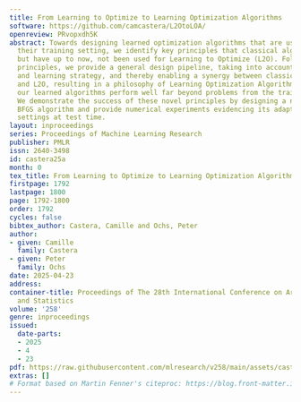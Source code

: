 ```yaml
---
title: From Learning to Optimize to Learning Optimization Algorithms
software: https://github.com/camcastera/L2OtoLOA/
openreview: PRvopxdh5K
abstract: Towards designing learned optimization algorithms that are usable beyond
  their training setting, we identify key principles that classical algorithms obey,
  but have up to now, not been used for Learning to Optimize (L2O). Following these
  principles, we provide a general design pipeline, taking into account data, architecture
  and learning strategy, and thereby enabling a synergy between classical optimization
  and L2O, resulting in a philosophy of Learning Optimization Algorithms. As a consequence
  our learned algorithms perform well far beyond problems from the training distribution.
  We demonstrate the success of these novel principles by designing a new learning-enhanced
  BFGS algorithm and provide numerical experiments evidencing its adaptation to many
  settings at test time.
layout: inproceedings
series: Proceedings of Machine Learning Research
publisher: PMLR
issn: 2640-3498
id: castera25a
month: 0
tex_title: From Learning to Optimize to Learning Optimization Algorithms
firstpage: 1792
lastpage: 1800
page: 1792-1800
order: 1792
cycles: false
bibtex_author: Castera, Camille and Ochs, Peter
author:
- given: Camille
  family: Castera
- given: Peter
  family: Ochs
date: 2025-04-23
address:
container-title: Proceedings of The 28th International Conference on Artificial Intelligence
  and Statistics
volume: '258'
genre: inproceedings
issued:
  date-parts:
  - 2025
  - 4
  - 23
pdf: https://raw.githubusercontent.com/mlresearch/v258/main/assets/castera25a/castera25a.pdf
extras: []
# Format based on Martin Fenner's citeproc: https://blog.front-matter.io/posts/citeproc-yaml-for-bibliographies/
---
```

